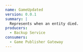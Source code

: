 ```yaml
---
name: GameUpdated
version: 0.0.1
summary: |
  Represents when an entity died.
producers:
  - Backup Service
consumers:
  - Game Publisher Gateway
---
```


<NodeGraph title="Consumer / Producer Diagram" />
